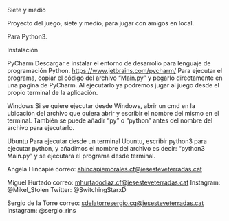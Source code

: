 Siete y medio

Proyecto del juego, siete y medio, para jugar con amigos en local.

Para Python3.

Instalación

PyCharm Descargar e instalar el entorno de desarrollo para lenguaje de programación Python. https://www.jetbrains.com/pycharm/ Para ejecutar el programa, copiar el código del archivo “Main.py” y pegarlo directamente en una pagina de PyCharm. Al ejecutarlo ya podremos jugar al juego desde el propio terminal de la aplicación.

Windows Si se quiere ejecutar desde Windows, abrir un cmd en la ubicación del archivo que quiera abrir y escribir el nombre del mismo en el terminal. También se puede añadir “py” o “python” antes del nombre del archivo para ejecutarlo.

Ubuntu Para ejecutar desde un terminal Ubuntu, escribir python3 para ejecutar python, y añadimos el nombre del archivo es decir: “python3 Main.py” y se ejecutara el programa desde terminal.

Angela Hincapié correo: ahincapiemorales.cf@iesesteveterradas.cat

Miguel Hurtado correo: mhurtadodiaz.cf@iesesteveterradas.cat Instagram: @Mikel_Stolen Twitter: @SwitchingStarxD

Sergio de la Torre correo: sdelatorresergio.cg@iesesteveterradas.cat Instagram: @sergio_rins
